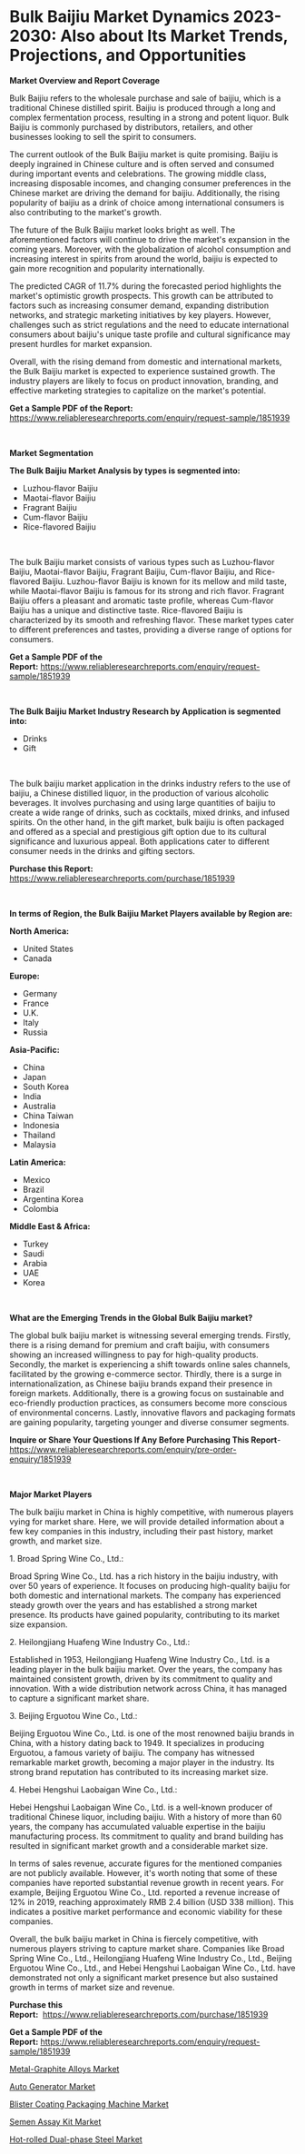 <p><h1>Bulk Baijiu Market Dynamics 2023-2030: Also about Its Market Trends, Projections, and Opportunities</h1></p><p><strong>Market Overview and Report Coverage</strong></p>
<p><p>Bulk Baijiu refers to the wholesale purchase and sale of baijiu, which is a traditional Chinese distilled spirit. Baijiu is produced through a long and complex fermentation process, resulting in a strong and potent liquor. Bulk Baijiu is commonly purchased by distributors, retailers, and other businesses looking to sell the spirit to consumers.</p><p>The current outlook of the Bulk Baijiu market is quite promising. Baijiu is deeply ingrained in Chinese culture and is often served and consumed during important events and celebrations. The growing middle class, increasing disposable incomes, and changing consumer preferences in the Chinese market are driving the demand for baijiu. Additionally, the rising popularity of baijiu as a drink of choice among international consumers is also contributing to the market's growth.</p><p>The future of the Bulk Baijiu market looks bright as well. The aforementioned factors will continue to drive the market's expansion in the coming years. Moreover, with the globalization of alcohol consumption and increasing interest in spirits from around the world, baijiu is expected to gain more recognition and popularity internationally.</p><p>The predicted CAGR of 11.7% during the forecasted period highlights the market's optimistic growth prospects. This growth can be attributed to factors such as increasing consumer demand, expanding distribution networks, and strategic marketing initiatives by key players. However, challenges such as strict regulations and the need to educate international consumers about baijiu's unique taste profile and cultural significance may present hurdles for market expansion.</p><p>Overall, with the rising demand from domestic and international markets, the Bulk Baijiu market is expected to experience sustained growth. The industry players are likely to focus on product innovation, branding, and effective marketing strategies to capitalize on the market's potential.</p></p>
<p><strong>Get a Sample PDF of the Report:</strong> <a href="https://www.reliableresearchreports.com/enquiry/request-sample/1851939">https://www.reliableresearchreports.com/enquiry/request-sample/1851939</a></p>
<p>&nbsp;</p>
<p><strong>Market Segmentation</strong></p>
<p><strong>The Bulk Baijiu Market Analysis by types is segmented into:</strong></p>
<p><ul><li>Luzhou-flavor Baijiu</li><li>Maotai-flavor Baijiu</li><li>Fragrant Baijiu</li><li>Cum-flavor Baijiu</li><li>Rice-flavored Baijiu</li></ul></p>
<p>&nbsp;</p>
<p><p>The bulk Baijiu market consists of various types such as Luzhou-flavor Baijiu, Maotai-flavor Baijiu, Fragrant Baijiu, Cum-flavor Baijiu, and Rice-flavored Baijiu. Luzhou-flavor Baijiu is known for its mellow and mild taste, while Maotai-flavor Baijiu is famous for its strong and rich flavor. Fragrant Baijiu offers a pleasant and aromatic taste profile, whereas Cum-flavor Baijiu has a unique and distinctive taste. Rice-flavored Baijiu is characterized by its smooth and refreshing flavor. These market types cater to different preferences and tastes, providing a diverse range of options for consumers.</p></p>
<p><strong>Get a Sample PDF of the Report:</strong>&nbsp;<a href="https://www.reliableresearchreports.com/enquiry/request-sample/1851939">https://www.reliableresearchreports.com/enquiry/request-sample/1851939</a></p>
<p>&nbsp;</p>
<p><strong>The Bulk Baijiu Market Industry Research by Application is segmented into:</strong></p>
<p><ul><li>Drinks</li><li>Gift</li></ul></p>
<p>&nbsp;</p>
<p><p>The bulk baijiu market application in the drinks industry refers to the use of baijiu, a Chinese distilled liquor, in the production of various alcoholic beverages. It involves purchasing and using large quantities of baijiu to create a wide range of drinks, such as cocktails, mixed drinks, and infused spirits. On the other hand, in the gift market, bulk baijiu is often packaged and offered as a special and prestigious gift option due to its cultural significance and luxurious appeal. Both applications cater to different consumer needs in the drinks and gifting sectors.</p></p>
<p><strong>Purchase this Report:</strong>&nbsp; <a href="https://www.reliableresearchreports.com/purchase/1851939">https://www.reliableresearchreports.com/purchase/1851939</a></p>
<p>&nbsp;</p>
<p><strong>In terms of Region, the Bulk Baijiu Market Players available by Region are:</strong></p>
<p>
    <p> <strong> North America: </strong>
        <ul>
            <li>United States</li>
            <li>Canada</li>
        </ul>
        </p> 
    <p> <strong> Europe: </strong>
        <ul>
            <li>Germany</li>
            <li>France</li>
            <li>U.K.</li>
            <li>Italy</li>
            <li>Russia</li>
        </ul>
        </p> 
    <p> <strong> Asia-Pacific: </strong>
        <ul>
            <li>China</li>
            <li>Japan</li>
            <li>South Korea</li>
            <li>India</li>
            <li>Australia</li>
            <li>China Taiwan</li>
            <li>Indonesia</li>
            <li>Thailand</li>
            <li>Malaysia</li>
        </ul>
        </p> 
    <p> <strong> Latin America: </strong>
        <ul>
            <li>Mexico</li>
            <li>Brazil</li>
            <li>Argentina Korea</li>
            <li>Colombia</li>
        </ul>
        </p> 
    <p> <strong> Middle East & Africa: </strong>
        <ul>
            <li>Turkey</li>
            <li>Saudi</li>
            <li>Arabia</li>
            <li>UAE</li>
            <li>Korea</li>
        </ul>
    </p>
    </p>
<p>&nbsp;</p>
<p><strong>What are the Emerging Trends in the Global Bulk Baijiu market?</strong></p>
<p><p>The global bulk baijiu market is witnessing several emerging trends. Firstly, there is a rising demand for premium and craft baijiu, with consumers showing an increased willingness to pay for high-quality products. Secondly, the market is experiencing a shift towards online sales channels, facilitated by the growing e-commerce sector. Thirdly, there is a surge in internationalization, as Chinese baijiu brands expand their presence in foreign markets. Additionally, there is a growing focus on sustainable and eco-friendly production practices, as consumers become more conscious of environmental concerns. Lastly, innovative flavors and packaging formats are gaining popularity, targeting younger and diverse consumer segments.</p></p>
<p><strong>Inquire or Share Your Questions If Any Before Purchasing This Report</strong>- <a href="https://www.reliableresearchreports.com/enquiry/pre-order-enquiry/1851939">https://www.reliableresearchreports.com/enquiry/pre-order-enquiry/1851939</a></p>
<p>&nbsp;</p>
<p><strong>Major Market Players</strong></p>
<p><p>The bulk baijiu market in China is highly competitive, with numerous players vying for market share. Here, we will provide detailed information about a few key companies in this industry, including their past history, market growth, and market size.</p><p>1. Broad Spring Wine Co., Ltd.:</p><p>Broad Spring Wine Co., Ltd. has a rich history in the baijiu industry, with over 50 years of experience. It focuses on producing high-quality baijiu for both domestic and international markets. The company has experienced steady growth over the years and has established a strong market presence. Its products have gained popularity, contributing to its market size expansion.</p><p>2. Heilongjiang Huafeng Wine Industry Co., Ltd.:</p><p>Established in 1953, Heilongjiang Huafeng Wine Industry Co., Ltd. is a leading player in the bulk baijiu market. Over the years, the company has maintained consistent growth, driven by its commitment to quality and innovation. With a wide distribution network across China, it has managed to capture a significant market share.</p><p>3. Beijing Erguotou Wine Co., Ltd.:</p><p>Beijing Erguotou Wine Co., Ltd. is one of the most renowned baijiu brands in China, with a history dating back to 1949. It specializes in producing Erguotou, a famous variety of baijiu. The company has witnessed remarkable market growth, becoming a major player in the industry. Its strong brand reputation has contributed to its increasing market size.</p><p>4. Hebei Hengshui Laobaigan Wine Co., Ltd.:</p><p>Hebei Hengshui Laobaigan Wine Co., Ltd. is a well-known producer of traditional Chinese liquor, including baijiu. With a history of more than 60 years, the company has accumulated valuable expertise in the baijiu manufacturing process. Its commitment to quality and brand building has resulted in significant market growth and a considerable market size.</p><p>In terms of sales revenue, accurate figures for the mentioned companies are not publicly available. However, it's worth noting that some of these companies have reported substantial revenue growth in recent years. For example, Beijing Erguotou Wine Co., Ltd. reported a revenue increase of 12% in 2019, reaching approximately RMB 2.4 billion (USD 338 million). This indicates a positive market performance and economic viability for these companies.</p><p>Overall, the bulk baijiu market in China is fiercely competitive, with numerous players striving to capture market share. Companies like Broad Spring Wine Co., Ltd., Heilongjiang Huafeng Wine Industry Co., Ltd., Beijing Erguotou Wine Co., Ltd., and Hebei Hengshui Laobaigan Wine Co., Ltd. have demonstrated not only a significant market presence but also sustained growth in terms of market size and revenue.</p></p>
<p><strong>Purchase this Report:</strong>&nbsp;&nbsp;<a href="https://www.reliableresearchreports.com/purchase/1851939">https://www.reliableresearchreports.com/purchase/1851939</a></p>
<p></p>
<p><strong>Get a Sample PDF of the Report:</strong>&nbsp;<a href="https://www.reliableresearchreports.com/enquiry/request-sample/1851939">https://www.reliableresearchreports.com/enquiry/request-sample/1851939</a></p>
<p><p><a href="https://github.com/rahu1502/Market-Research-Report-List-1/blob/main/metal-graphite-alloys-market.md">Metal-Graphite Alloys Market</a></p><p><a href="https://www.linkedin.com/pulse/auto-generator-market-research-report-unlocks-analysis-financial-jm8gf/">Auto Generator Market</a></p><p><a href="https://github.com/rahu1505/Market-Research-Report-List-1/blob/main/blister-coating-packaging-machine-market.md">Blister Coating Packaging Machine Market</a></p><p><a href="https://medium.com/@rosaleekoss/semen-assay-kit-nbsp-market-focuses-on-market-share-size-and-projected-forecast-till-2030-846d3c4200d8">Semen Assay Kit Market</a></p><p><a href="https://medium.com/@orphabrakus2023/hot-rolled-dual-phase-steel-market-size-market-outlook-and-market-forecast-2023-to-2030-6514fefb1284">Hot-rolled Dual-phase Steel Market</a></p></p>